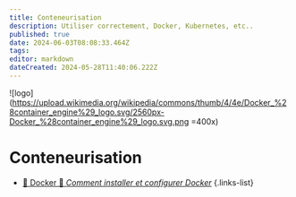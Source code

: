 ```yaml
---
title: Conteneurisation
description: Utiliser correctement, Docker, Kubernetes, etc..
published: true
date: 2024-06-03T08:08:33.464Z
tags: 
editor: markdown
dateCreated: 2024-05-28T11:40:06.222Z
---
```


![logo](https://upload.wikimedia.org/wikipedia/commons/thumb/4/4e/Docker_%28container_engine%29_logo.svg/2560px-Docker_%28container_engine%29_logo.svg.png =400x)

# Conteneurisation

- [🐳 Docker 🚧 *Comment installer et configurer Docker*](/Conteneurisation/Docker/guide-installation)
{.links-list}